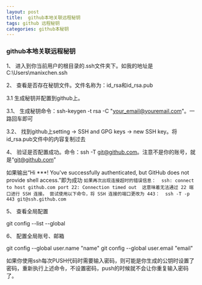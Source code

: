 ```yaml
---
layout: post
title:  github本地关联远程秘钥
tags: github 远程秘钥
categories: github本秘钥
---
```

  
 ### github本地关联远程秘钥
1、 进入到你当前用户的根目录的.ssh文件夹下。如我的地址是C:\Users\manixchen\.ssh

2、 查看是否存在秘钥文件。文件名称为：id_rsa和id_rsa.pub

3.1  生成秘钥并配置到github上。

3.1、 生成秘钥命令：ssh-keygen -t rsa -C "your_email@youremail.com"。一路回车即可

3.2、 找到github上setting -> SSH and GPG keys -> new SSH key。将id_rsa.pub文件中的内容复制过去

4、 验证是否配置成功。命令：ssh -T git@github.com。注意不是你的账号，就是“git@github.com”

如果输出“Hi ***! You've successfully authenticated, but GitHub does not provide shell access.”即为成功
    ```
    如果再次出现连接超时的错误信息： 
    ssh: connect to host github.com port 22: Connection timed out 
    这意味着无法通过 22 端口进行 SSH 连接。
    尝试使用以下命令，将 SSH 连接的端口更改为 443： 
    ssh -T -p 443 git@ssh.github.com 
    ```

5、 查看全局配置

git config --list --global

6、 配置全局账号、邮箱

git config --global user.name "name"
git config --global user.email "email"

如果你使用ssh每次PUSH代码时需要输入密码，则可能是你生成的公钥时设置了密码，重新执行上述命令，不设置密码，push的时候就不会让你重复输入密码了。

